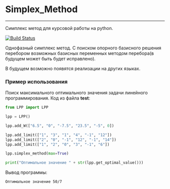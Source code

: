 # Simplex_Method
---
Симплекс метод для курсовой работы на python.

[![Build Status](https://travis-ci.org/joemccann/dillinger.svg?branch=master)](https://travis-ci.org/joemccann/dillinger)

Однофазный симплекс метод. С поиском опорного базисного решения перебором возможных базисных переменных методом перебора(в будущем может быть будет исправлено).

В будущем возможно появятся реализации на других языках.

### Пример использования
Поиск максимального оптимального значения задачи линейного программирования.
Код из файла **test**:
```python
from LPP import LPP

lpp = LPP()

lpp.add_W(["6.5", "0", "-7.5", "23.5", "-5", 0])

lpp.add_limit(["1", "3", "1", "4", "-1", "12"])
lpp.add_limit(["2", "0", "-1", "12", "-1", "14"])
lpp.add_limit(["1", "2", "0", "3", "-1", "6"])

lpp.simplex_method(max=True)

print("Оптимальное значение " + str(lpp.get_optimal_value()))
```

Вывод программы:
```
Оптимальное значение 50/7
```
